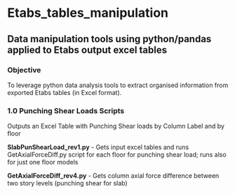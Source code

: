 # Etabs_tables_manipulation
## Data manipulation tools using python/pandas applied to Etabs output excel tables

### Objective ###
To leverage python data analysis tools to extract organised information from exported Etabs tables (in Excel format).

### 1.0 Punching Shear Loads Scripts ###
Outputs an Excel Table with Punching Shear loads by Column Label and by floor

**SlabPunShearLoad_rev1.py** - Gets input excel tables and runs GetAxialForceDiff.py script for each floor for punching shear load; runs also for just one floor models

**GetAxialForceDiff_rev4.py** - Gets column axial force difference between two story levels (punching shear for slab)
